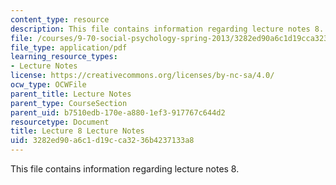 ```yaml
---
content_type: resource
description: This file contains information regarding lecture notes 8.
file: /courses/9-70-social-psychology-spring-2013/3282ed90a6c1d19cca3236b4237133a8_MIT9_70S13_Lect8.pdf
file_type: application/pdf
learning_resource_types:
- Lecture Notes
license: https://creativecommons.org/licenses/by-nc-sa/4.0/
ocw_type: OCWFile
parent_title: Lecture Notes
parent_type: CourseSection
parent_uid: b7510edb-170e-a880-1ef3-917767c644d2
resourcetype: Document
title: Lecture 8 Lecture Notes
uid: 3282ed90-a6c1-d19c-ca32-36b4237133a8
---
```

This file contains information regarding lecture notes 8.